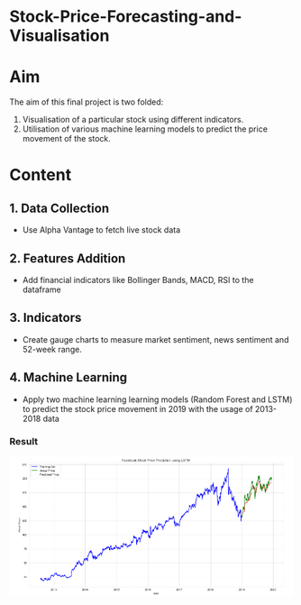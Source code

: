 # Stock-Price-Forecasting-and-Visualisation

# Aim
The aim of this final project is two folded:
1. Visualisation of a particular stock using different indicators.
2. Utilisation of various machine learning models to predict the price movement of the stock.

# Content

## 1. Data Collection
- Use Alpha Vantage to fetch live stock data 

## 2. Features Addition
- Add financial indicators like Bollinger Bands, MACD, RSI to the dataframe

## 3. Indicators
- Create gauge charts to measure market sentiment, news sentiment and 52-week range.

## 4. Machine Learning
- Apply two machine learning learning models (Random Forest and LSTM) to predict the stock price movement in 2019 with the usage of 2013-2018 data


### Result
![Result](https://github.com/kasparkwok/Stock-Price-Forecasting-and-Visualisation/blob/master/LSTM_Price_Prediction.PNG)
